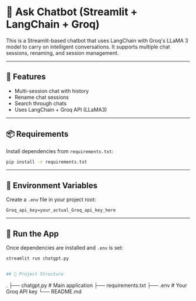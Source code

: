 # 💬 Ask Chatbot (Streamlit + LangChain + Groq)

This is a Streamlit-based chatbot that uses LangChain with Groq's LLaMA 3 model to carry on intelligent conversations. It supports multiple chat sessions, renaming, and session management.

---

## 🚀 Features

- Multi-session chat with history
- Rename chat sessions
- Search through chats
- Uses LangChain + Groq API (LLaMA3)

---

## 📦 Requirements

Install dependencies from `requirements.txt`:

```bash
pip install -r requirements.txt
```

---

## 🔐 Environment Variables

Create a `.env` file in your project root:

```env
Groq_api_key=your_actual_Groq_api_key_here
```

---

## 🏁 Run the App

Once dependencies are installed and `.env` is set:

```bash
streamlit run chatgpt.py


## 📁 Project Structure

```
.
├── chatgpt.py           # Main application
├── requirements.txt
├── .env                     # Your Groq API key
└── README.md

